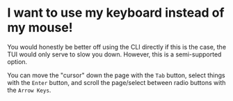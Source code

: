 # I want to use my keyboard instead of my mouse!

You would honestly be better off using the CLI directly if this is the case, the TUI would only serve to slow you down. However, this is a semi-supported option.&#x20;

You can move the "cursor" down the page with the `Tab` button, select things with the `Enter` button, and scroll the page/select between radio buttons with the `Arrow Keys`.
